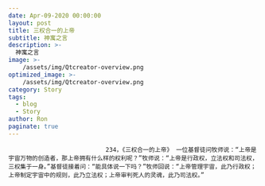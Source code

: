 ```yaml
---
date: Apr-09-2020 00:00:00
layout: post
title: 三权合一的上帝
subtitle: 神寓之言
description: >-
  神寓之言
image: >-
    /assets/img/Qtcreator-overview.png
optimized_image: >-
    /assets/img/Qtcreator-overview.png
category: Story
tags:
  - blog
  - Story
author: Ron
paginate: true
---
```


							　　234，《三权合一的上帝》 一位基督徒问牧师说：“上帝是宇宙万物的创造者，那上帝拥有什么样的权利呢？”牧师说：“上帝是行政权，立法权和司法权，三权集于一身。”基督徒接着问：“能具体说一下吗？”牧师回说：“上帝管理宇宙，此乃行政权；上帝制定宇宙中的规则，此乃立法权；上帝审判死人的灵魂，此乃司法权。”
							
							
						